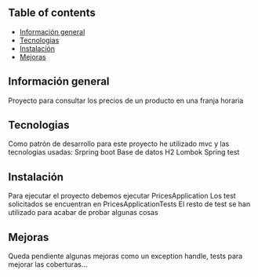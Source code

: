## Table of contents
* [Información general](#general-info)
* [Tecnologias](#technologies)
* [Instalación](#setup)
*  [Mejoras](#updates)

## Información general
Proyecto para consultar los precios de un producto en una franja horaria
	
## Tecnologias
Como patrón de desarrollo para este proyecto he utilizado mvc y las tecnologias usadas:
Srpring boot
Base de datos H2
Lombok
Spring test
	
## Instalación
Para ejecutar el proyecto debemos ejecutar PricesApplication
Los test solicitados se encuentran en PricesApplicationTests
El resto de test se han utilizado para acabar de probar algunas cosas

## Mejoras
Queda pendiente algunas mejoras como un exception handle, tests para mejorar las coberturas...

